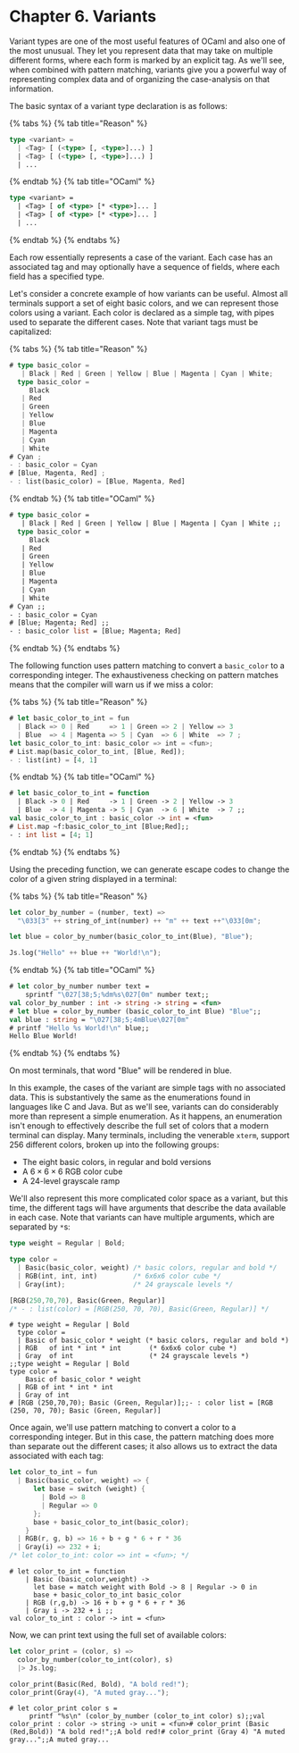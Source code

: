 # Chapter 6. Variants

Variant types are one of the most useful features of OCaml and also one of the most unusual. They let you represent data that may take on multiple different forms, where each form is marked by an explicit tag. As we'll see, when combined with pattern matching, variants give you a powerful way of representing complex data and of organizing the case-analysis on that information.

The basic syntax of a variant type declaration is as follows:

{% tabs %}
{% tab title="Reason" %}

```rust
type <variant> =  
  | <Tag> [ (<type> [, <type>]...) ]  
  | <Tag> [ (<type> [, <type>]...) ]  
  | ...
```

{% endtab %}
{% tab title="OCaml" %}

```ocaml
type <variant> =  
  | <Tag> [ of <type> [* <type>]... ]  
  | <Tag> [ of <type> [* <type>]... ]  
  | ...
```

{% endtab %}
{% endtabs %}

Each row essentially represents a case of the variant. Each case has an associated tag and may optionally have a sequence of fields, where each field has a specified type.

Let's consider a concrete example of how variants can be useful. Almost all terminals support a set of eight basic colors, and we can represent those colors using a variant. Each color is declared as a simple tag, with pipes used to separate the different cases. Note that variant tags must be capitalized:

{% tabs %}
{% tab title="Reason" %}

```rust
# type basic_color =
   | Black | Red | Green | Yellow | Blue | Magenta | Cyan | White;
  type basic_color =
     Black
   | Red
   | Green
   | Yellow
   | Blue
   | Magenta
   | Cyan
   | White
# Cyan ;
- : basic_color = Cyan
# [Blue, Magenta, Red] ;
- : list(basic_color) = [Blue, Magenta, Red]
```

{% endtab %}
{% tab title="OCaml" %}

```ocaml
# type basic_color =
   | Black | Red | Green | Yellow | Blue | Magenta | Cyan | White ;;
  type basic_color =
     Black
   | Red
   | Green
   | Yellow
   | Blue
   | Magenta
   | Cyan
   | White
# Cyan ;;
- : basic_color = Cyan
# [Blue; Magenta; Red] ;;
- : basic_color list = [Blue; Magenta; Red]
```

{% endtab %}
{% endtabs %}

The following function uses pattern matching to convert a `basic_color` to a corresponding integer. The exhaustiveness checking on pattern matches means that the compiler will warn us if we miss a color:

{% tabs %}
{% tab title="Reason" %}

```rust
# let basic_color_to_int = fun
  | Black => 0 | Red     => 1 | Green => 2 | Yellow => 3
  | Blue  => 4 | Magenta => 5 | Cyan  => 6 | White  => 7 ;
let basic_color_to_int: basic_color => int = <fun>;
# List.map(basic_color_to_int, [Blue, Red]);
- : list(int) = [4, 1]
```

{% endtab %}
{% tab title="OCaml" %}

```ocaml
# let basic_color_to_int = function
  | Black -> 0 | Red     -> 1 | Green -> 2 | Yellow -> 3
  | Blue  -> 4 | Magenta -> 5 | Cyan  -> 6 | White  -> 7 ;;
val basic_color_to_int : basic_color -> int = <fun>
# List.map ~f:basic_color_to_int [Blue;Red];;
- : int list = [4; 1]
```

{% endtab %}
{% endtabs %}

Using the preceding function, we can generate escape codes to change the color of a given string displayed in a terminal:

{% tabs %}
{% tab title="Reason" %}

```rust
let color_by_number = (number, text) =>
  "\033[3" ++ string_of_int(number) ++ "m" ++ text ++"\033[0m";

let blue = color_by_number(basic_color_to_int(Blue), "Blue");

Js.log("Hello" ++ blue ++ "World!\n");
```

{% endtab %}
{% tab title="OCaml" %}

```ocaml
# let color_by_number number text =
    sprintf "\027[38;5;%dm%s\027[0m" number text;;
val color_by_number : int -> string -> string = <fun>
# let blue = color_by_number (basic_color_to_int Blue) "Blue";;
val blue : string = "\027[38;5;4mBlue\027[0m"
# printf "Hello %s World!\n" blue;;
Hello Blue World!
```

{% endtab %}
{% endtabs %}

On most terminals, that word "Blue" will be rendered in blue.

In this example, the cases of the variant are simple tags with no associated data. This is substantively the same as the enumerations found in languages like C and Java. But as we'll see, variants can do considerably more than represent a simple enumeration. As it happens, an enumeration isn't enough to effectively describe the full set of colors that a modern terminal can display. Many terminals, including the venerable `xterm`, support 256 different colors, broken up into the following groups:

- The eight basic colors, in regular and bold versions
- A 6 × 6 × 6 RGB color cube
- A 24-level grayscale ramp

We'll also represent this more complicated color space as a variant, but this time, the different tags will have arguments that describe the data available in each case. Note that variants can have multiple arguments, which are separated by `*`s:

```rust
type weight = Regular | Bold;

type color =
  | Basic(basic_color, weight) /* basic colors, regular and bold */
  | RGB(int, int, int)         /* 6x6x6 color cube */
  | Gray(int);                 /* 24 grayscale levels */

[RGB(250,70,70), Basic(Green, Regular)]
/* - : list(color) = [RGB(250, 70, 70), Basic(Green, Regular)] */
```

```text
# type weight = Regular | Bold
  type color =
  | Basic of basic_color * weight (* basic colors, regular and bold *)
  | RGB   of int * int * int       (* 6x6x6 color cube *)
  | Gray  of int                   (* 24 grayscale levels *)
;;type weight = Regular | Bold
type color =
    Basic of basic_color * weight
  | RGB of int * int * int
  | Gray of int
# [RGB (250,70,70); Basic (Green, Regular)];;- : color list = [RGB (250, 70, 70); Basic (Green, Regular)]
```

Once again, we'll use pattern matching to convert a color to a corresponding integer. But in this case, the pattern matching does more than separate out the different cases; it also allows us to extract the data associated with each tag:

```rust
let color_to_int = fun
  | Basic(basic_color, weight) => {
      let base = switch (weight) {
        | Bold => 8
        | Regular => 0
      };
      base + basic_color_to_int(basic_color);
    }
  | RGB(r, g, b) => 16 + b + g * 6 + r * 36
  | Gray(i) => 232 + i;
/* let color_to_int: color => int = <fun>; */
```

```text
# let color_to_int = function
    | Basic (basic_color,weight) ->
      let base = match weight with Bold -> 8 | Regular -> 0 in
      base + basic_color_to_int basic_color
    | RGB (r,g,b) -> 16 + b + g * 6 + r * 36
    | Gray i -> 232 + i ;;
val color_to_int : color -> int = <fun>
```

Now, we can print text using the full set of available colors:

```rust
let color_print = (color, s) =>
  color_by_number(color_to_int(color), s)
  |> Js.log;

color_print(Basic(Red, Bold), "A bold red!");
color_print(Gray(4), "A muted gray...");
```

```text
# let color_print color s =
     printf "%s\n" (color_by_number (color_to_int color) s);;val color_print : color -> string -> unit = <fun># color_print (Basic (Red,Bold)) "A bold red!";;A bold red!# color_print (Gray 4) "A muted gray...";;A muted gray...
```
